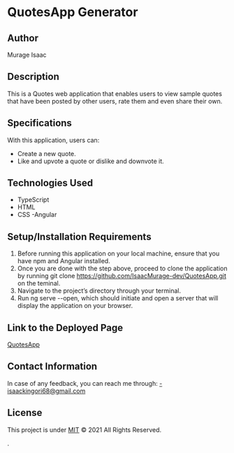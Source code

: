 # QuotesApp Generator

## Author 
Murage Isaac

## Description
This is a Quotes web application that enables users to view sample quotes that have been posted by other users, rate them and even share their own.

## Specifications

With this application, users can:
  - Create a new quote.
  - Like and upvote a quote or dislike and downvote it.

## Technologies Used

  - TypeScript
  - HTML
  - CSS
  -Angular

## Setup/Installation Requirements

  1. Before running this application on your local machine, ensure that you have npm and Angular installed.
  2. Once you are done with the step above, proceed to clone the application by running git clone https://github.com/IsaacMurage-dev/QuotesApp.git on the teminal. 
  3. Navigate to the project’s directory through your terminal. 
  4. Run ng serve --open, which should initiate and open a server that will display the application on your browser.

## Link to the Deployed Page

<a href="https://isaacmurage-dev.github.io/QuotesApp/">QuotesApp</a>

## Contact Information

In case of any feedback, you can reach me through:
  -isaackingori68@gmail.com

## License

This project is under [MIT](https://choosealicense.com/licenses/mit/) &COPY; 2021 All Rights Reserved.




.

